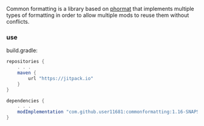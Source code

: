 Common formatting is a library based on [phormat](https://github.com/user11681/phormat) that implements multiple types of formatting in order to allow multiple mods to reuse them without conflicts.

### use
build.gradle:
```groovy
repositories {
    . . .
    maven {
        url "https://jitpack.io"
    }
}

dependencies {
    . . .
    modImplementation "com.github.user11681:commonformatting:1.16-SNAPSHOT"
}
```
